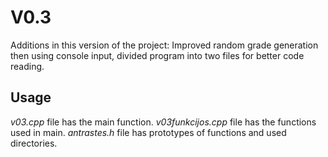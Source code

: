 # V0.3 #


Additions in this version of the project:
Improved random grade generation then using console input,
divided program into two files for better code reading.


## Usage ##

 _v03.cpp_ file has the main function.
 _v03funkcijos.cpp_ file has the functions used in main.
 _antrastes.h_ file has prototypes of functions and used directories.

